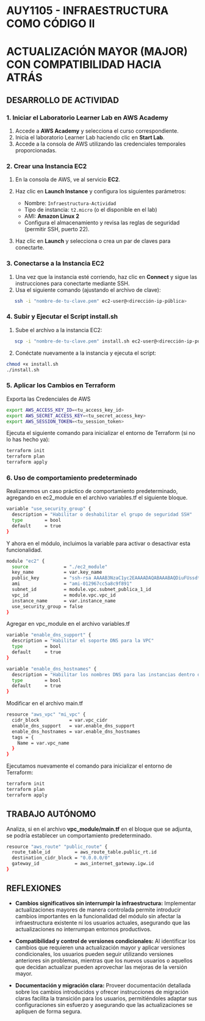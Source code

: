 # AUY1105 - INFRAESTRUCTURA COMO CÓDIGO II

# ACTUALIZACIÓN MAYOR (MAJOR) CON COMPATIBILIDAD HACIA ATRÁS

## DESARROLLO DE ACTIVIDAD

### 1. Iniciar el Laboratorio Learner Lab en AWS Academy

1. Accede a **AWS Academy** y selecciona el curso correspondiente.  
2. Inicia el laboratorio Learner Lab haciendo clic en **Start Lab**.  
3. Accede a la consola de AWS utilizando las credenciales temporales proporcionadas.

### 2. Crear una Instancia EC2

1. En la consola de AWS, ve al servicio **EC2**.  
2. Haz clic en **Launch Instance** y configura los siguientes parámetros:
   - Nombre: `Infraestructura-Actividad`
   - Tipo de instancia: `t2.micro` (o el disponible en el lab)
   - AMI: **Amazon Linux 2**
   - Configura el almacenamiento y revisa las reglas de seguridad (permitir SSH, puerto 22).  

3. Haz clic en **Launch** y selecciona o crea un par de claves para conectarte.

### 3. Conectarse a la Instancia EC2

1. Una vez que la instancia esté corriendo, haz clic en **Connect** y sigue las instrucciones para conectarte mediante SSH.  
2. Usa el siguiente comando (ajustando el archivo de clave):

```bash
   ssh -i "nombre-de-tu-clave.pem" ec2-user@<dirección-ip-pública>
```

### 4. Subir y Ejecutar el Script install.sh

1. Sube el archivo a la instancia EC2:

```bash
   scp -i "nombre-de-tu-clave.pem" install.sh ec2-user@<dirección-ip-pública>:~
```

2. Conéctate nuevamente a la instancia y ejecuta el script:

```bash
chmod +x install.sh
./install.sh
```

### 5. Aplicar los Cambios en Terraform

Exporta las Credenciales de AWS 
```bash
export AWS_ACCESS_KEY_ID=<tu_access_key_id>
export AWS_SECRET_ACCESS_KEY=<tu_secret_access_key>
export AWS_SESSION_TOKEN=<tu_session_token>
```

Ejecuta el siguiente comando para inicializar el entorno de Terraform (si no lo has hecho ya):

```bash
terraform init
terraform plan
terraform apply
```

### 6. Uso de comportamiento predeterminado 

Realizaremos un caso práctico de comportamiento predeterminado, agregando en ec2_module en el archivo variables.tf el siguiente bloque.

```bash
variable "use_security_group" {
  description = "Habilitar o deshabilitar el grupo de seguridad SSH"
  type        = bool
  default     = true
}
```

Y ahora en el módulo, incluimos la variable para activar o desactivar esta funcionalidad.

```bash
module "ec2" {
  source             = "./ec2_module"
  key_name           = var.key_name
  public_key         = "ssh-rsa AAAAB3NzaC1yc2EAAAADAQABAAABAQDiuFUssdtHg8Y3rWGZFCSD58hSr4IqjFVKeid9d0G3bk7w99/AOyL/C45PnFodjOtD1eMndiCd40BqagdOYtKoieqlOTlmShrvE7N2A+MeaOP4CWLx7fj2MfekecPPFRAiMUCZk51SHxFr4oqX4Qhj8BkG1cG30p9QB+stfJKT3tUGczxUB1aor9qoLmPDTfaE4iSmNDscVmqQhX9jkppdzkg2ENh5cDO2EtLlHHxIodXLgetpWjBP68r90q/gwZV69XANcTWjZiZRyDmb9nIfQiZOO5C03FoG0GmTSZkAfvZdq7M2GsQSboln44VW/ukyQKFRVVepOCIHTaqcsjhV"
  ami                = "ami-012967cc5a8c9f891"
  subnet_id          = module.vpc.subnet_publica_1_id
  vpc_id             = module.vpc.vpc_id
  instance_name      = var.instance_name
  use_security_group = false
}
```

Agregar en vpc_module en el archivo variables.tf

```bash
variable "enable_dns_support" {
  description = "Habilitar el soporte DNS para la VPC"
  type        = bool
  default     = true
}

variable "enable_dns_hostnames" {
  description = "Habilitar los nombres DNS para las instancias dentro de la VPC"
  type        = bool
  default     = true
}
```

Modificar en el archivo main.tf

```bash
resource "aws_vpc" "mi_vpc" {
  cidr_block           = var.vpc_cidr
  enable_dns_support   = var.enable_dns_support
  enable_dns_hostnames = var.enable_dns_hostnames
  tags = {
    Name = var.vpc_name
  }
}
```

Ejecutamos nuevamente el comando para inicializar el entorno de Terraform:

```bash
terraform init
terraform plan
terraform apply
```

## TRABAJO AUTÓNOMO

Analiza, si en el archivo **vpc_module/main.tf** en el bloque que se adjunta, se podría establecer un comportamiento predeterminado.

```bash
resource "aws_route" "public_route" {
  route_table_id         = aws_route_table.public_rt.id
  destination_cidr_block = "0.0.0.0/0"
  gateway_id             = aws_internet_gateway.igw.id
}
```

## REFLEXIONES

- **Cambios significativos sin interrumpir la infraestructura:** Implementar actualizaciones mayores de manera controlada permite introducir cambios importantes en la funcionalidad del módulo sin afectar la infraestructura existente ni los usuarios actuales, asegurando que las actualizaciones no interrumpan entornos productivos.

- **Compatibilidad y control de versiones condicionales:** Al identificar los cambios que requieren una actualización mayor y aplicar versiones condicionales, los usuarios pueden seguir utilizando versiones anteriores sin problemas, mientras que los nuevos usuarios o aquellos que decidan actualizar pueden aprovechar las mejoras de la versión mayor.

- **Documentación y migración clara:** Proveer documentación detallada sobre los cambios introducidos y ofrecer instrucciones de migración claras facilita la transición para los usuarios, permitiéndoles adaptar sus configuraciones sin esfuerzo y asegurando que las actualizaciones se apliquen de forma segura.